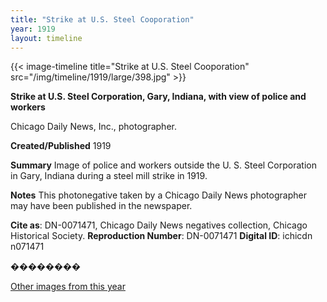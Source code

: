 ```yaml
---
title: "Strike at U.S. Steel Cooporation"
year: 1919
layout: timeline
---
```


{{< image-timeline title="Strike at U.S. Steel Cooporation" src="/img/timeline/1919/large/398.jpg" >}}


__**Strike at U.S. Steel Corporation, Gary, Indiana, with view of police and workers**__

Chicago Daily News, Inc., photographer.

**Created/Published**
1919

**Summary**
Image of police and workers outside the U. S. Steel Corporation in Gary, Indiana during a steel mill strike in 1919.

**Notes**
This photonegative taken by a Chicago Daily News photographer may have been published in the newspaper.

__Cite as__: DN-0071471, Chicago Daily News negatives collection, Chicago Historical Society.
__Reproduction Number__: DN-0071471
__Digital ID__: ichicdn n071471

�������� 

[Other images from this year](/historical/timeline/1919)